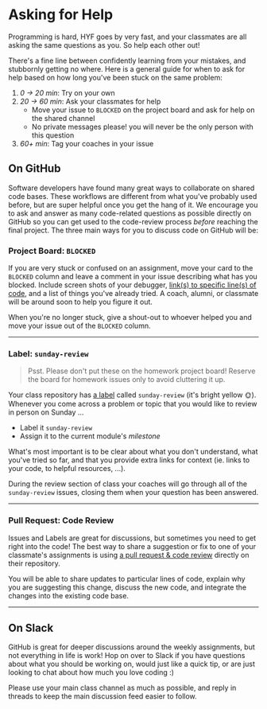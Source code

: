 # Asking for Help

Programming is hard, HYF goes by very fast, and your classmates are all asking the same questions as you. So help each other out!

There's a fine line between confidently learning from your mistakes, and stubbornly getting no where. Here is a general guide for when to ask for help based on how long you've been stuck on the same problem:

1. _0 -> 20 min_: Try on your own
1. _20 -> 60 min_: Ask your classmates for help
   - Move your issue to `BLOCKED` on the project board and ask for help on the shared channel
   - No private messages please! you will never be the only person with this question
1. _60+ min_: Tag your coaches in your issue

## On GitHub

Software developers have found many great ways to collaborate on shared code bases. These workflows are different from what you've probably used before, but are super helpful once you get the hang of it. We encourage you to ask and answer as many code-related questions as possible directly on GitHub so you can get used to the code-review process _before_ reaching the final project. The three main ways for you to discuss code on GitHub will be:

### Project Board: `BLOCKED`

If you are very stuck or confused on an assignment, move your card to the `BLOCKED` column and leave a comment in your issue describing what has you blocked. Include screen shots of your debugger, [link(s) to specific line(s) of code](https://help.github.com/en/github/managing-your-work-on-github/creating-a-permanent-link-to-a-code-snippet), and a list of things you've already tried. A coach, alumni, or classmate will be around soon to help you figure it out.

When you're no longer stuck, give a shout-out to whoever helped you and move your issue out of the `BLOCKED` column.

---

### Label: `sunday-review`

> Psst. Please don't put these on the homework project board!
> Reserve the board for homework issues only to avoid cluttering it up.

Your class repository has [a label](https://help.github.com/en/github/managing-your-work-on-github/labeling-issues-and-pull-requests) called `sunday-review` (it's bright yellow 🌞). Whenever you come across a problem or topic that you would like to review in person on Sunday ...

* Label it `sunday-review`
* Assign it to the current module's _milestone_

What's most important is to be clear about what you don't understand, what you've tried so far, and that you provide extra links for context (ie. links to your code, to helpful resources, ...).

During the review section of class your coaches will go through all of the `sunday-review` issues, closing them when your question has been answered.

---

### Pull Request: Code Review

Issues and Labels are great for discussions, but sometimes you need to get right into the code! The best way to share a suggestion or fix to one of your classmate's assignments is using [a pull request & code review](https://github.com/features/code-review/) directly on their repository.

You will be able to share updates to particular lines of code, explain why you are suggesting this change, discuss the new code, and integrate the changes into the existing code base.

---

## On Slack

GitHub is great for deeper discussions around the weekly assignments, but not everything in life is work! Hop on over to Slack if you have questions about what you should be working on, would just like a quick tip, or are just looking to chat about how much you love coding :)

Please use your main class channel as much as possible, and reply in threads to keep the main discussion feed easier to follow.
